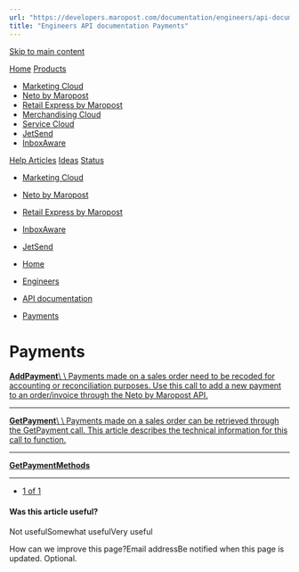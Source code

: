 ```yaml
---
url: "https://developers.maropost.com/documentation/engineers/api-documentation/payments?pgnum=1"
title: "Engineers API documentation Payments"
---
```


[Skip to main content](https://developers.maropost.com/documentation/engineers/api-documentation/payments?pgnum=1#main-content)

[Home](https://developers.maropost.com/) [Products](https://developers.maropost.com/documentation/engineers/api-documentation/payments?pgnum=1)

- [Marketing Cloud](https://galaxy.maropost.com/categories/marketing-cloud)
- [Neto by Maropost](https://galaxy.maropost.com/categories/neto-by-maropost)
- [Retail Express by Maropost](https://galaxy.maropost.com/categories/retail-express)
- [Merchandising Cloud](https://galaxy.maropost.com/categories/merchandising-cloud)
- [Service Cloud](https://galaxy.maropost.com/categories/service-cloud)
- [JetSend](https://galaxy.maropost.com/categories/jetsend)
- [InboxAware](https://galaxy.maropost.com/categories/inboxaware)

[Help Articles](https://galaxy.maropost.com/kb/neto-by-maropost) [Ideas](https://galaxy.maropost.com/categories/neto-by-maropost-ideas) [Status](https://developers.maropost.com/documentation/engineers/api-documentation/payments?pgnum=1)
- [Marketing Cloud](https://status.maropost.com/)
- [Neto by Maropost](https://status.netohq.com/)
- [Retail Express by Maropost](https://status-retailcloud.maropost.com/)
- [InboxAware](https://status.inboxaware.com/)
- [JetSend](https://status.jetsend.com/)

- [Home](https://developers.maropost.com/)
- [Engineers](https://developers.maropost.com/documentation/engineers)
- [API documentation](https://developers.maropost.com/documentation/engineers/api-documentation)
- [Payments](https://developers.maropost.com/documentation/engineers/api-documentation/payments)

# Payments

[**AddPayment**\\
\\
Payments made on a sales order need to be recoded for accounting or reconciliation purposes. Use this call to add a new payment to an order/invoice through the Neto by Maropost API.](https://developers.maropost.com/documentation/engineers/api-documentation/payments/addpayment)

* * *

[**GetPayment**\\
\\
Payments made on a sales order can be retrieved through the GetPayment call. This article describes the technical information for this call to function.](https://developers.maropost.com/documentation/engineers/api-documentation/payments/getpayment)

* * *

[**GetPaymentMethods**](https://developers.maropost.com/documentation/engineers/api-documentation/payments/getpaymentmethods)

* * *

- [1 of 1](https://developers.maropost.com/documentation/engineers/api-documentation/payments?pgnum=1)

#### Was this article useful?

Not usefulSomewhat usefulVery useful

How can we improve this page?Email addressBe notified when this page is updated. Optional.